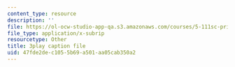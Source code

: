 ```yaml
---
content_type: resource
description: ''
file: https://ol-ocw-studio-app-qa.s3.amazonaws.com/courses/5-111sc-principles-of-chemical-science-fall-2014/47fde2dec1055b69a501aa05cab350a2_V-RPM3e8Ws0.vtt
file_type: application/x-subrip
resourcetype: Other
title: 3play caption file
uid: 47fde2de-c105-5b69-a501-aa05cab350a2
---
```

